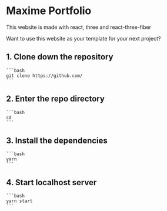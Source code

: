 # Maxime Portfolio

This website is made with react, three and react-three-fiber

Want to use this website as your template for your next project?

## 1. Clone down the repository

    ```bash
    git clone https://github.com/
    ```

## 2. Enter the repo directory

    ```bash
    cd 
    ```

## 3. Install the dependencies

    ```bash
    yarn
    ```

## 4. Start localhost server

    ```bash
    yarn start
    ```